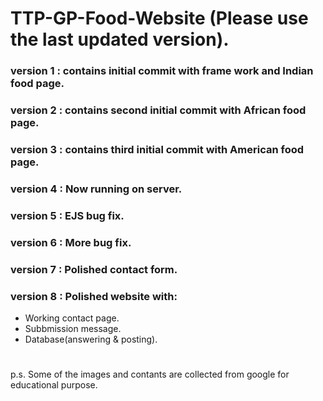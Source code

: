# TTP-GP-Food-Website (Please use the last updated version).

### version 1 : contains initial commit with frame work and Indian food page.

### version 2 : contains second initial commit with African food page.

### version 3 : contains third initial commit with American food page.

### version 4 : Now running on server.

### version 5 : EJS bug fix.

### version 6 : More bug fix.

### version 7 : Polished contact form.

### version 8 : Polished website with:
- Working contact page.
- Subbmission message.
- Database(answering & posting).


#
#
#
#
p.s. Some of the images and contants are collected from google for educational purpose. 
